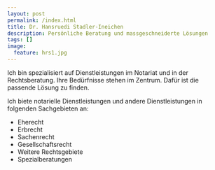 ```yaml
---
layout: post
permalink: /index.html
title: Dr. Hansruedi Stadler-Ineichen
description: Persönliche Beratung und massgeschneiderte Lösungen
tags: []
image:
  feature: hrs1.jpg
---
```


Ich bin spezialisiert auf Dienstleistungen im Notariat und in der Rechtsberatung. Ihre Bedürfnisse stehen im Zentrum. Dafür ist die passende Lösung zu finden.

Ich biete notarielle Dienstleistungen und andere Dienstleistungen in folgenden Sachgebieten an:

* Eherecht
* Erbrecht
* Sachenrecht
* Gesellschaftsrecht
* Weitere Rechtsgebiete
* Spezialberatungen
